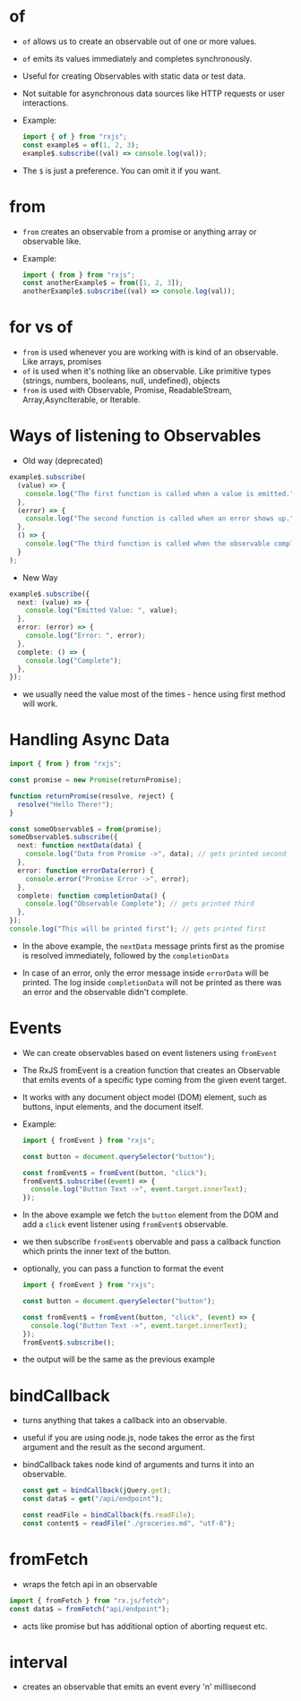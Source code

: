 # of

- `of` allows us to create an observable out of one or more values.
- `of` emits its values immediately and completes synchronously.
- Useful for creating Observables with static data or test data.
- Not suitable for asynchronous data sources like HTTP requests or user interactions.

- Example:

  ```ts
  import { of } from "rxjs";
  const example$ = of(1, 2, 3);
  example$.subscribe((val) => console.log(val));
  ```

- The `$` is just a preference. You can omit it if you want.

# from

- `from` creates an observable from a promise or anything array or observable like.

- Example:

  ```ts
  import { from } from "rxjs";
  const anotherExample$ = from([1, 2, 3]);
  anotherExample$.subscribe((val) => console.log(val));
  ```

# for vs of

- `from` is used whenever you are working with is kind of an observable. Like arrays, promises
- `of` is used when it's nothing like an observable. Like primitive types (strings, numbers, booleans, null, undefined), objects
- `from` is used with Observable, Promise, ReadableStream, Array,AsyncIterable, or Iterable.

# Ways of listening to Observables

- Old way (deprecated)

```ts
example$.subscribe(
  (value) => {
    console.log("The first function is called when a value is emitted.");
  },
  (error) => {
    console.log("The second function is called when an error shows up.");
  },
  () => {
    console.log("The third function is called when the observable completes.");
  }
);
```

- New Way

```ts
example$.subscribe({
  next: (value) => {
    console.log("Emitted Value: ", value);
  },
  error: (error) => {
    console.log("Error: ", error);
  },
  complete: () => {
    console.log("Complete");
  },
});
```

- we usually need the value most of the times - hence using first method will work.

# Handling Async Data

```ts
import { from } from "rxjs";

const promise = new Promise(returnPromise);

function returnPromise(resolve, reject) {
  resolve("Hello There!");
}

const someObservable$ = from(promise);
someObservable$.subscribe({
  next: function nextData(data) {
    console.log("Data from Promise ->", data); // gets printed second
  },
  error: function errorData(error) {
    console.error("Promise Error ->", error);
  },
  complete: function completionData() {
    console.log("Observable Complete"); // gets printed third
  },
});
console.log("This will be printed first"); // gets printed first
```

- In the above example, the `nextData` message prints first as the promise is resolved immediately, followed by the `completionData`

- In case of an error, only the error message inside `errorData` will be printed. The log inside `completionData` will not be printed as there was an error and the observable didn't complete.

# Events

- We can create observables based on event listeners using `fromEvent`

- The RxJS fromEvent is a creation function that creates an Observable that emits events of a specific type coming from the given event target.

- It works with any document object model (DOM) element, such as buttons, input elements, and the document itself.

- Example:

  ```ts
  import { fromEvent } from "rxjs";

  const button = document.querySelector("button");

  const fromEvent$ = fromEvent(button, "click");
  fromEvent$.subscribe((event) => {
    console.log("Button Text ->", event.target.innerText);
  });
  ```

- In the above example we fetch the `button` element from the DOM and add a `click` event listener using `fromEvent$` observable.

- we then subscribe `fromEvent$` obervable and pass a callback function which prints the inner text of the button.

- optionally, you can pass a function to format the event

  ```ts
  import { fromEvent } from "rxjs";

  const button = document.querySelector("button");

  const fromEvent$ = fromEvent(button, "click", (event) => {
    console.log("Button Text ->", event.target.innerText);
  });
  fromEvent$.subscribe();
  ```

- the output will be the same as the previous example

# bindCallback

- turns anything that takes a callback into an observable.

- useful if you are using node.js, node takes the error as the first argument and the result as the second argument.

- bindCallback takes node kind of arguments and turns it into an observable.

  ```ts
  const get = bindCallback(jQuery.get);
  const data$ = get("/api/endpoint");

  const readFile = bindCallback(fs.readFile);
  const content$ = readFile("./groceries.md", "utf-8");
  ```

# fromFetch

- wraps the fetch api in an observable

```ts
import { fromFetch } from "rx.js/fetch";
const data$ = fromFetch("api/endpoint");
```

- acts like promise but has additional option of aborting request etc.

# interval

- creates an observable that emits an event every 'n' millisecond
